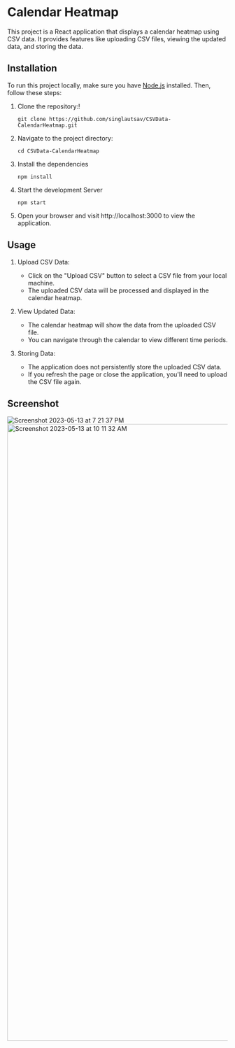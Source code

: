 # Calendar Heatmap

This project is a React application that displays a calendar heatmap using CSV data. It provides features like uploading CSV files, viewing the updated data, and storing the data.

## Installation

To run this project locally, make sure you have [Node.js](https://nodejs.org/) installed. Then, follow these steps:

1. Clone the repository:!

    ```shell
    git clone https://github.com/singlautsav/CSVData-CalendarHeatmap.git
 
2. Navigate to the project directory:
    ```shell
    cd CSVData-CalendarHeatmap
    
4. Install the dependencies
    ```shell
    npm install
   
5. Start the development Server
    ```shell
    npm start

6. Open your browser and visit http://localhost:3000 to view the application.

## Usage

1. Upload CSV Data:

    - Click on the "Upload CSV" button to select a CSV file from your local machine.
    - The uploaded CSV data will be processed and displayed in the calendar heatmap.

2. View Updated Data:

    - The calendar heatmap will show the data from the uploaded CSV file.
    - You can navigate through the calendar to view different time periods.

3. Storing Data:

    - The application does not persistently store the uploaded CSV data.
    - If you refresh the page or close the application, you'll need to upload the CSV file again.

## Screenshot

![Screenshot 2023-05-13 at 7 21 37 PM](https://github.com/singlautsav/CSVData-CalendarHeatmap/assets/43605886/f74f4002-8f04-4dcd-9359-eff722995ae7)
<img width="1411" alt="Screenshot 2023-05-13 at 10 11 32 AM" src="https://github.com/singlautsav/CSVData-CalendarHeatmap/assets/43605886/71fa5c57-0f7d-453b-956b-7d98d8e238e3">

